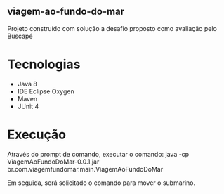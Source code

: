 ## viagem-ao-fundo-do-mar ##
Projeto construído com solução a desafio proposto como avaliação pelo Buscapé

# Tecnologias
- Java 8
- IDE Eclipse Oxygen
- Maven
- JUnit 4

# Execução
Através do prompt de comando, executar o comando:
java -cp ViagemAoFundoDoMar-0.0.1.jar br.com.viagemfundomar.main.ViagemAoFundoDoMar

Em seguida, será solicitado o comando para mover o submarino.

